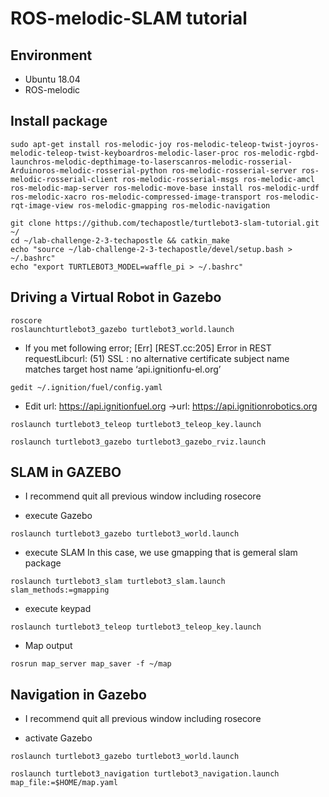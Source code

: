 # ROS-melodic-SLAM tutorial


## Environment
* Ubuntu 18.04
* ROS-melodic


## Install package 
~~~
sudo apt-get install ros-melodic-joy ros-melodic-teleop-twist-joyros-melodic-teleop-twist-keyboardros-melodic-laser-proc ros-melodic-rgbd-launchros-melodic-depthimage-to-laserscanros-melodic-rosserial-Arduinoros-melodic-rosserial-python ros-melodic-rosserial-server ros-melodic-rosserial-client ros-melodic-rosserial-msgs ros-melodic-amcl ros-melodic-map-server ros-melodic-move-base install ros-melodic-urdf ros-melodic-xacro ros-melodic-compressed-image-transport ros-melodic-rqt-image-view ros-melodic-gmapping ros-melodic-navigation
~~~


~~~
git clone https://github.com/techapostle/turtlebot3-slam-tutorial.git ~/  
cd ~/lab-challenge-2-3-techapostle && catkin_make  
echo "source ~/lab-challenge-2-3-techapostle/devel/setup.bash > ~/.bashrc"  
echo "export TURTLEBOT3_MODEL=waffle_pi > ~/.bashrc"  
~~~


## Driving a Virtual Robot in Gazebo


~~~
roscore  
roslaunchturtlebot3_gazebo turtlebot3_world.launch
~~~

* If you met following error; [Err] [REST.cc:205] Error in REST requestLibcurl: (51) SSL : no alternative certificate subject name matches target host name ‘api.ignitionfu-el.org’

~~~
gedit ~/.ignition/fuel/config.yaml
~~~
* Edit url: https://api.ignitionfuel.org ->url: https://api.ignitionrobotics.org

~~~
roslaunch turtlebot3_teleop turtlebot3_teleop_key.launch
~~~

~~~
roslaunch turtlebot3_gazebo turtlebot3_gazebo_rviz.launch
~~~

## SLAM in GAZEBO
* I recommend quit all previous window including rosecore


* execute Gazebo
~~~
roslaunch turtlebot3_gazebo turtlebot3_world.launch
~~~

* execute SLAM
In this case, we use gmapping that is gemeral slam package
~~~
roslaunch turtlebot3_slam turtlebot3_slam.launch slam_methods:=gmapping
~~~

* execute keypad
~~~
roslaunch turtlebot3_teleop turtlebot3_teleop_key.launch
~~~
* Map output
~~~
rosrun map_server map_saver -f ~/map
~~~


## Navigation in Gazebo
* I recommend quit all previous window including rosecore


* activate Gazebo
~~~
roslaunch turtlebot3_gazebo turtlebot3_world.launch
~~~

~~~
roslaunch turtlebot3_navigation turtlebot3_navigation.launch map_file:=$HOME/map.yaml
~~~

